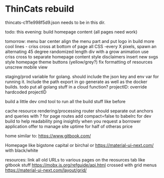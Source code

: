 # ThinCats rebuild
thincats-c1f1e998f5d9.json needs to be in this dir.

todo:
this evening:
build homepage content (all pages need work)

tomorrow:
menu bar center align the menu part and put logo in
build more cool lines - criss cross at bottom of page all CSS
-every X pixels, spawn an alternating 45 degree randomized length div with a grow animation
use criss cross to separate homepage content
style disclaimers
insert new svgs
style homepage
theme buttons (yellow/grey?)
fix formatting of resources
unscrew mobile view

staging/prod variable for golang. should include the json key and env var for running it. Include the path export in go generate as well as the docker builds.
todo put all golang stuff in a cloud function?
projectID: override hardcoded projectID

build a little dev cmd tool to run all the build stuff like before

cache resource rendering/processing
router should separate out anchors and queries with ? for page routes
add compact=false to babelrc for dev build to help readability
ping insightly when you request a borrower application
offer to manage site uptime for half of otheras price

home similar to:
https://www.gitbook.com/

Homepage like bigstone capital or birchal 
or 
https://material-ui-next.com/
with black/white

resources:
link all old URLs to various pages on the reosurces tab
like gitbook stuff
https://mobx.js.org/refguide/api.html
crossed with grid menus
https://material-ui-next.com/layout/grid/


